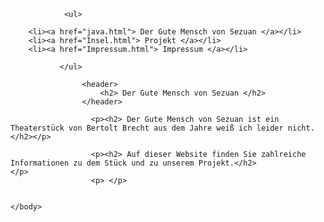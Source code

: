 <html>
	
	
<body>
 
                
                <ul>
          
        <li><a href="java.html"> Der Gute Mensch von Sezuan </a></li>
        <li><a href="Insel.html"> Projekt </a></li>          
        <li><a href="Impressum.html"> Impressum </a></li>
                    
               </ul>
               
                    <header>
                        <h2> Der Gute Mensch von Sezuan </h2>
                    </header>
                    
                      <p><h2> Der Gute Mensch von Sezuan ist ein Theaterstück von Bertolt Brecht aus dem Jahre weiß ich leider nicht.  </h2></p>
        
                      <p><h2> Auf dieser Website finden Sie zahlreiche Informationen zu dem Stück und zu unserem Projekt.</h2>				</p>
                      <p> </p>
             
    
	</body>
	
</html>
